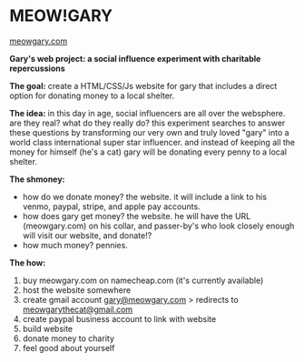 # MEOW!GARY

[meowgary.com](https://meowgary.com)

<b>Gary's web project: a social influence experiment with charitable repercussions</b>

<b>The goal:</b>
create a HTML/CSS/Js website for gary that includes a direct option for donating money to a local shelter.

<b>The idea:</b>
in this day in age, social influencers are all over the websphere. are they real? what do they really do?
this experiment searches to answer these questions by transforming our very own and truly loved "gary" into a world class international super star influencer. and instead of keeping all the money for himself (he's a cat) gary will be donating every penny to a local shelter. 

<b>The shmoney:</b>
- how do we donate money? the website. it will include a link to his venmo, paypal, stripe, and apple pay accounts.
- how does gary get money? the website. he will have the URL (meowgary.com) on his collar, and passer-by's who look closely enough will visit our website, and donate!? 
- how much money? pennies. 

<b>The how:</b>
1. buy meowgary.com on namecheap.com (it's currently available)
2. host the website somewhere
3. create gmail account gary@meowgary.com > redirects to meowgarythecat@gmail.com 
4. create paypal business account to link with website
5. build website
6. donate money to charity
7. feel good about yourself
